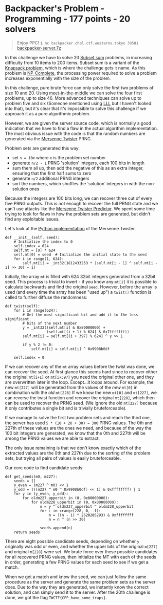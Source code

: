 # Backpacker's Problem - Programming - 177 points - 20 solvers

> Enjoy PPC!
> `$ nc backpacker.chal.ctf.westerns.tokyo 39581`
> [backpacker-server.7z](./backpacker-server.7z-cac1702a29b9c29af680939d8b40e62325046c9d47faf5f7fdb322fb75c9f728)

In this challenge we have to solve 20 [Subset sum](https://en.wikipedia.org/wiki/Subset_sum_problem) problems, in increasing difficulty from 10 items to 200 items. Subset sum is a variant of the [Knapsack problem](https://en.wikipedia.org/wiki/Knapsack_problem), which is where the challenge gets it name. As this problem is [NP-Complete](https://en.wikipedia.org/wiki/NP-completeness), the processing power required to solve a problem increases exponentially with the size of the problem.

In this challenge, pure brute force can only solve the first two problems of size 10 and 20. Using [meet-in-the-middle](http://www.geeksforgeeks.org/meet-in-the-middle/) we can solve the four first problems, up to size 40. More advanced techniques can solve up to problem five and six (Someone mentioned using [LLL](http://www.math.ucsd.edu/~crypto/Projects/JenniferBakker/Math187/#Anchor-Th-54278) but I haven't looked into that), but it's clear that it's impossible to solve this challenge if we approach it as a pure algorithmic problem.

However, we are given the server source code, which is normally a good indication that we have to find a flaw in the actual algorithm implementation. The most obvious issue with the code is that the random numbers are generated via the [Mersenne Twister](https://en.wikipedia.org/wiki/Mersenne_Twister) PRNG.

Problem sets are generated this way:
* set `n = 10x` where `x` is the problem set number
* generate `n/2 - 1` PRNG 'solution' integers, each 100 bits in length
* sum them all up, then add the negative of this as an extra integer, ensuring that the first half sums to zero
* generate `n/2` additional PRNG integers
* sort the numbers, which shuffles the 'solution' integers in with the non-solution ones
 
Because the integers are 100 bits long, we can recover three out of every five PRNG outputs. This is not enough to recover the full PRNG state and we can't use attacks like the [Mersenne Twister Predictor](https://github.com/kmyk/mersenne-twister-predictor). We spent some time trying to look for flaws in how the problem sets are generated, but didn't find any exploitable issues.

Let's look at the [Python implementation](https://en.wikipedia.org/wiki/Mersenne_Twister#Python_implementation) of the Mersenne Twister.

    def __init__(self, seed):
        # Initialize the index to 0
        self.index = 624
        self.mt = [0] * 624
        self.mt[0] = seed  # Initialize the initial state to the seed
        for i in range(1, 624):
            self.mt[i] = _int32(1812433253 * (self.mt[i - 1] ^ self.mt[i - 1] >> 30) + i)
                
Initially, the array `mt` is filled with 624 32bit integers generated from a 32bit seed. This process is trivial to invert - if you know any `mt[i]` it is possible to calculate backwards and find the original `seed`. However, before the array is used (and every time the array has been "used up") a `twist()` function is called to further diffuse the randomness:

    def twist(self):
        for i in range(624):
            # Get the most significant bit and add it to the less significant
            # bits of the next number
            y = _int32((self.mt[i] & 0x80000000) +
                       (self.mt[(i + 1) % 624] & 0x7fffffff))
            self.mt[i] = self.mt[(i + 397) % 624] ^ y >> 1

            if y % 2 != 0:
                self.mt[i] = self.mt[i] ^ 0x9908b0df
                
        self.index = 0
        
If we can recover any of the `mt` array values before the twist was done, we can recover the seed. At first glance this seems hard since to recover either the original `mt[i+1]` or `mt[i+397]` you need the original other one, and they are overwritten later in the loop. Except...it loops around. For example, the new `mt[227]` will be generated from the values of the *new* `mt[0]` in combination with the *old* `mt[228]` If we know the new `mt[0]` and `mt[227]`, we can reverse the twist function and recover the original `mt[228]`, which then can be used to recover the PRNG seed. (We ignore the old `mt[227]` because it only contributes a single bit and is trivially bruteforceable).

If we manage to solve the first two problem sets and reach the third one, the server has used `5 * (10 + 20 + 30) = 300` PRNG values. The 0th and 227th of these values are the ones we need, and because of the way the 100 bit integers are generated, we know that the 0th and 227th will be among the PRNG values we are able to extract.

The only issue remaining is that we don't know exactly which of the extracted values are the 0th and 227th due to the sorting of the problem sets, but trying all pairs of values is easily bruteforceable.

Our core code to find candidate seeds:

    def get_seeds(m0, m227):
        seeds = []
        y_even = (m227 ^ m0) << 1
        y_odd = (((m227 ^ m0 ^ 0x9908b0df) << 1) & 0xffffffff) | 1
        for y in (y_even, y_odd):
            for oldm227_upperbit in (0, 0x80000000):
                for oldm228_upperbit in (0, 0x80000000):
                    n = y ^ oldm227_upperbit ^ oldm228_upperbit
                    for i in xrange(228, 0, -1):
                        n = ((n - i) * 2520285293) & 0xffffffff
                        n = n ^ (n >> 30)
                        
                    seeds.append(n)
        return seeds


There are eight possible candidate seeds, depending on whether `y` originally was odd or even, and whether the upper bits of the original `m[227]` and original `m[228]` were set. We brute force over these possible candidates for all recovered PRNG values, then initialize the MT with each of the seeds in order, generating a few PRNG values for each seed to see if we get a match.

When we get a match and know the seed, we can just follow the same procedure as the server and generate the same problem sets as the server does. Due to the way they are generated, we instantly know the correct solution, and can simply send it to the server. After the 20th challenge is done, we got the flag `TWCTF{CPP_have_some_traps}`.
